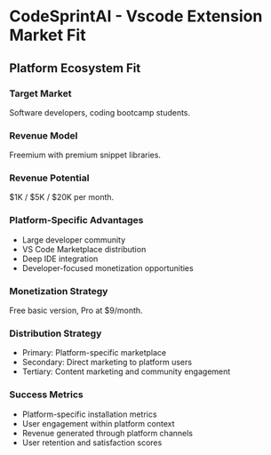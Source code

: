 # CodeSprintAI - Vscode Extension Market Fit

## Platform Ecosystem Fit

### Target Market
Software developers, coding bootcamp students.

### Revenue Model
Freemium with premium snippet libraries.

### Revenue Potential
$1K / $5K / $20K per month.

### Platform-Specific Advantages
- Large developer community
- VS Code Marketplace distribution
- Deep IDE integration
- Developer-focused monetization opportunities

### Monetization Strategy
Free basic version, Pro at $9/month.

### Distribution Strategy
- Primary: Platform-specific marketplace
- Secondary: Direct marketing to platform users
- Tertiary: Content marketing and community engagement

### Success Metrics
- Platform-specific installation metrics
- User engagement within platform context
- Revenue generated through platform channels
- User retention and satisfaction scores
